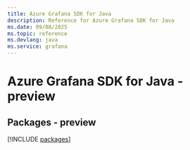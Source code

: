 ```yaml
---
title: Azure Grafana SDK for Java
description: Reference for Azure Grafana SDK for Java
ms.date: 09/08/2025
ms.topic: reference
ms.devlang: java
ms.service: grafana
---
```

# Azure Grafana SDK for Java - preview
## Packages - preview
[!INCLUDE [packages](grafana-index.md)]